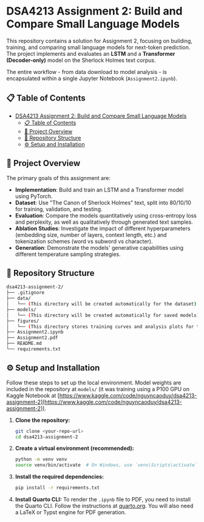 # DSA4213 Assignment 2: Build and Compare Small Language Models

This repository contains a solution for Assignment 2, focusing on building, training, and comparing small language models for next-token prediction. The project implements and evaluates an **LSTM** and a **Transformer (Decoder-only)** model on the Sherlock Holmes text corpus.

The entire workflow - from data download to model analysis - is encapsulated within a single Jupyter Notebook (`Assignment2.ipynb`).

## 📋 Table of Contents

- [DSA4213 Assignment 2: Build and Compare Small Language Models](#dsa4213-assignment-2-build-and-compare-small-language-models)
  - [📋 Table of Contents](#-table-of-contents)
  - [🚀 Project Overview](#-project-overview)
  - [📁 Repository Structure](#-repository-structure)
  - [⚙️ Setup and Installation](#️-setup-and-installation)

## 🚀 Project Overview

The primary goals of this assignment are:

- **Implementation**: Build and train an LSTM and a Transformer model using PyTorch.
- **Dataset**: Use "The Canon of Sherlock Holmes" text, split into 80/10/10 for training, validation, and testing.
- **Evaluation**: Compare the models quantitatively using cross-entropy loss and perplexity, as well as qualitatively through generated text samples.
- **Ablation Studies**: Investigate the impact of different hyperparameters (embedding size, number of layers, context length, etc.) and tokenization schemes (word vs subword vs character).
- **Generation**: Demonstrate the models' generative capabilities using different temperature sampling strategies.

## 📁 Repository Structure

```bash
dsa4213-assignment-2/
├── .gitignore
├── data/
│   └── (This directory will be created automatically for the dataset)
├── models/
│   └── (This directory will be created automatically for saved models)
├── figures/
│   └── (This directory stores training curves and analysis plots for the report)
├── Assignment2.ipynb
├── Assignment2.pdf
├── README.md
└── requirements.txt
```

## ⚙️ Setup and Installation

Follow these steps to set up the local environment. Model weights are included in the repository at `models/` (it was training using a P100 GPU on Kaggle Notebook at [https://www.kaggle.com/code/nguyncaoduy/dsa4213-assignment-2](https://www.kaggle.com/code/nguyncaoduy/dsa4213-assignment-2)).

1. **Clone the repository:**

   ```bash
   git clone <your-repo-url>
   cd dsa4213-assignment-2
   ```

2. **Create a virtual environment (recommended):**

   ```bash
   python -m venv venv
   source venv/bin/activate  # On Windows, use `venv\Scripts\activate`
   ```

3. **Install the required dependencies:**

   ```bash
   pip install -r requirements.txt
   ```

4. **Install Quarto CLI:**
   To render the `.ipynb` file to PDF, you need to install the Quarto CLI. Follow the instructions at [quarto.org](https://quarto.org/docs/get-started/). You will also need a LaTeX or Typst engine for PDF generation.

